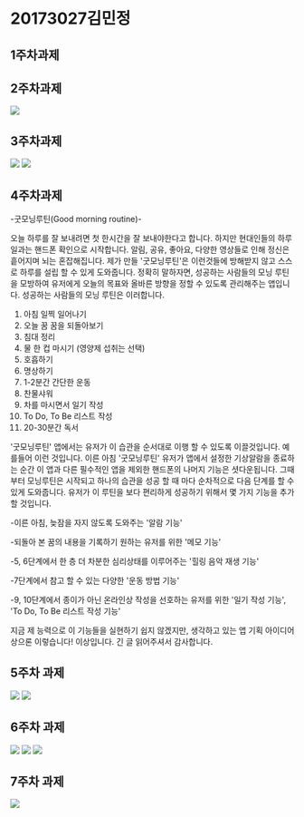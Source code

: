 # 20173027김민정

## 1주차과제

## 2주차과제

  <img width="" height="" src="./png/2주차과제_20173027김민정.JPG"></img>

## 3주차과제

<img width="" height="" src="./png/네이버.PNG"></img>
<img width="" height="" src="./png/전화.PNG"></img>

## 4주차과제

-굿모닝루틴(Good morning routine)-

오늘 하루를 잘 보내려면 첫 한시간을 잘 보내야한다고 합니다. 하지만 현대인들의 하루 일과는 핸드폰 확인으로 시작합니다. 알림, 공유, 좋아요, 다양한 영상들로 인해 정신은 흩어지며 뇌는 혼잡해집니다. 제가 만들 '굿모닝루틴'은 이런것들에 방해받지 않고 스스로 하루를 설립 할 수 있게 도와줍니다. 정확히 말하자면, 성공하는 사람들의 모닝 루틴을 모방하여 유저에게 오늘의 목표와 올바른 방향을 정할 수 있도록 관리해주는 앱입니다. 성공하는 사람들의 모닝 루틴은 이러합니다. 
1. 아침 일찍 일어나기
2. 오늘 꿈 꿈을 되돌아보기
3. 침대 정리
4. 물 한 컵 마시기 (영양제 섭취는 선택)
5. 호흡하기
6. 명상하기
7. 1-2분간 간단한 운동
8. 찬물샤워
9. 차를 마시면서 일기 작성
10. To Do, To Be 리스트 작성
11. 20-30분간 독서

'굿모닝루틴' 앱에서는 유저가 이 습관을 순서대로 이행 할 수 있도록 이끌것입니다. 예를들어 이런 것입니다.
이른 아침 '굿모닝루틴' 유저가 앱에서 설정한 기상알람을 종료하는 순간 이 앱과 다른 필수적인 앱을 제외한 핸드폰의 나머지 기능은 셧다운됩니다. 그때부터 모닝루틴은 시작되고 하나의 습관을 성공 할 때 마다 순차적으로 다음 단계를 할 수 있게 도와줍니다. 유저가 이 루틴을 보다 편리하게 성공하기 위해서 몇 가지 기능을 추가할 것입니다. 

-이른 아침, 늦잠을 자지 않도록 도와주는 '알람 기능'

-되돌아 본 꿈의 내용을 기록하기 원하는 유저를 위한 '메모 기능'

-5, 6단계에서 한 층 더 차분한 심리상태를 이루어주는 '힐링 음악 재생 기능'

-7단계에서 참고 할 수 있는 다양한 '운동 방법 기능' 

-9, 10단계에서 종이가 아닌 온라인상 작성을 선호하는 유저를 위한 '일기 작성 기능', 'To Do, To Be 리스트 작성 기능'

지금 제 능력으로 이 기능들을 실현하기 쉽지 않겠지만, 생각하고 있는 앱 기획 아이디어상으론 이렇습니다! 이상입니다. 긴 글 읽어주셔서 감사합니다.


## 5주차 과제
<img width="" height="" src="./png/이미지바꾸기첫번째.PNG"></img>
<img width="" height="" src="./png/이미지바꾸기두번째.PNG"></img>

## 6주차 과제
<img width="" height="" src="./png/넓이.PNG"></img>
<img width="" height="" src="./png/높이.PNG"></img>
<img width="" height="" src="./png/이미지바꾸기.PNG"></img>

## 7주차 과제
<img width="" height="" src="./png/미션.PNG"></img>
